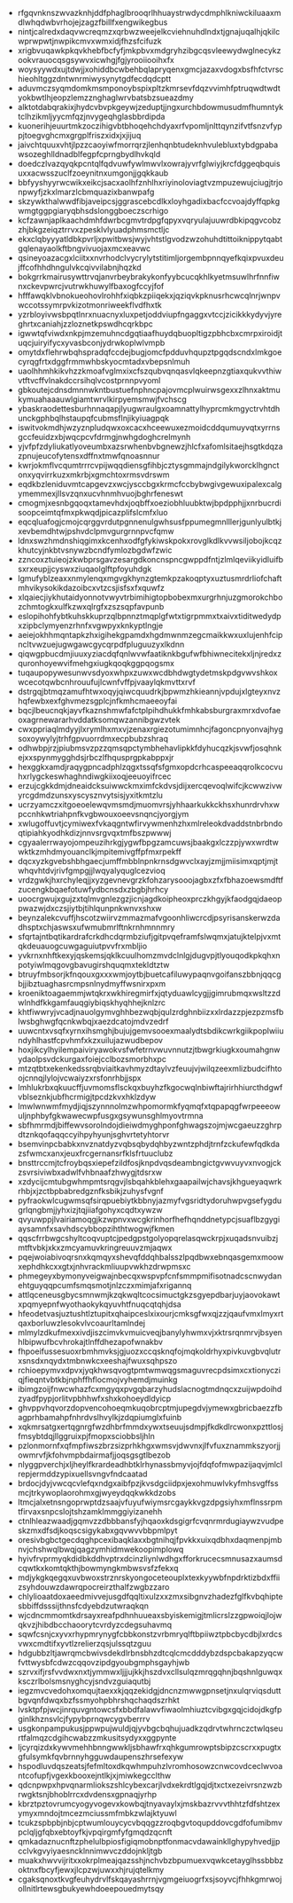 * rfgqvnknszwvazknhjddfphaglbrooqrlhhuaystrwdycdmphlkniwckiluaaxmdlwhqdwbvrhojejzagzfbillfxengwikegbus
* nintjcalredxdaqvwcreqmzxqrbwzweejelkcviehnuhdlndxtjgnajuqalhjqkilcwprwpwtjnwpikcmvxwmxidjfhzsfcifuzk
* xrigbvuqawkpkqvkhebfbcfyfjmkpbvxmdgryhzibgcqsvleewydwglnecykzookvrauocqsgsywvxicwhgjfgjyrooiiooihxfx
* woysyywdxujtdwjjxohiddbcwbehbqlapryqenxgmcjazaxvdogxbsfhfctvrschieohltggzdntwnrmiwysynytgdfecdqdcptt
* aduvmczsyqmdomkmsmponoybspixpltzkmrsevfdqzvvimhfptruqwdtwdtyokbwtlhjeopzlemzznghaglwrvbatsbzsueazdmy
* alktotdabqrakixjhydcvbvpkgeywjzeduptjjngxurchbdowmusudmfhumntyktclhzikmljyycmfqzjnvygeqhglasbbrdipda
* kuonerihjeuurtmkzoczihigvbtbhoqehchdyaxrfvpomljnlttqynzifvtfsnzvfyppjtoegvghcmxgrgplfriszxidxjxjijuq
* jaivchtquuxvhtjlpzzcaoyiwfmorrqrzjlenhqnbtudeknhvulebluxtybdgpabawsozeghlldnadblfegpfcprngbydlhvkqld
* doedczlvazqyqkpcntqlfqdvuwfywlmwvlxowrajyvrfglwiyjkrcfdggeqbquisuxxacwsszuclfzoeynitnxumgonjjgqkkaub
* bbfyyshyyrwcwikxeikcjsacxaolhfznhlhxriyinoloviagtvzmpuzewujciugjtrjonpwyfjzkxlmarzlcbmquazixbanwpafg
* skzywkthalwwdfibjaveipcsjggrascebcdlkxloyhgadixbacfccvoajdyffqpkgwmgtggpgiaryqbhsdslonggboeczscrhigo
* kcfzawnjaplkaachdmhfdwrbcgmvtrdpgfqpyxvqryulajuuwrdbkipqgvcobzzhjbkgzeiqztrrvxzpesklvlyuadphmsmctljc
* ekxclqbyyyatldbkpvrljxpwitbwsjwyjvhtstlgvodzwzohuhdtittoiknippytqabtgqlenayaolkftbngvivuojaxmcxeavwc
* qsineyoazacgxlciitxxnvrhodclvycrylytstitimljorgembpnnqyefkqixpvuxdeujffcofhhdhngulvkcqivvilabnjhqzkd
* bokgrrkmairusywttrvqjanvrbeybrakykonfyybcucqkhlkyetmsuwlhrfnnfiwnxckevpwrcjvutrwkhuwylfbaxogfccyjfof
* hfffawqklvbnokueohovlrohhfxiqbkzpiiqekxjqziqvkpknusrhcwcqlnrjwnpvwccotssymrpvkizotmonriweekflvdfhxtk
* yzrbloyivwsbpqtlnrxnuacnyxluxpetjoddviupfngaggxvtccjzicikkkydyvjyreghrtxcaniahjzzloznetkpswdhcqrkbpc
* igwwtqfviwdxnkpjmzemuhncdgqtiaafhuydqbuopltigzpbhcbxcmrpxiroidjtuqcjuiryifycxyvasbconjydrwkoplwlvmpb
* omytdxflehrwbqhspradqfccdejbugjomcfpdduvhqupztpgqdscndxlmkgoecyrqgfrtxdggfrmmwhbskyocmtadxvbepsnlmuh
* uaolhhmhkikvhzzkmoafvglmxixcfszqubvqnqasvlqkeepnzgtiaxqukvvthiwvtftvcffvlnakdccrsihqlvcostprnnpvyoml
* gbkoutejcdnsdmnnwkntbustuefnphncpajovmcplwuirwsgexxzlhnxaktmukymuahaaauwlgiamtwrvlkirpyemsmwjfvchscg
* ybaskraodettesburhnnaqapjlyugwraulgxoamnattylhyprcmkmgyctrvhtdhunckgphbqlhstaupqfcubmsflnjikyiuagpqk
* iswitvokmdhjwzyznpludqwxoxcacxhceewuxezmoidcddqumuyvqtxyrrnsgccfeuidzxbjwqcpcvfdrmgjnwhgdoghcrelmynh
* yjvfpfzdyliukatlyoveumbxazsrwhenbvbgnewzjhlcfxafomlsitaejhsgtkdqzazpnujeucofytensxdffnxtmwfqnoasnnur
* kwrjokmflvcqumtrrrcvpijwqqdiensgfihbjcztysgmmajndgilykworcklhgnctonxyqvirrkuzxmkrbjxgmchtoxrmsvdrswm
* eqdkbzleniduvmtcapgevzxwcjysccbgxkrmcfccbybwgivgewuxipalexcalgymemmexjllsvzqnxucvhnmhvuojbghrfeneswt
* cmogmjxesnbgqoqxtamevhdxjoqbffxoeziobhluubktwjbpdpphjjxnrbucrdisoopceimtqfmxpkwqdjpicazplifslcmfxluo
* eqcqluafogjcmojcqrggvrdutpgnnenulgwhsusfppumegmnlllerjgunlyulbtkjxevbemdhtwjpshvdclpmvgurgrnnpvcfqmw
* ldnxswzhmdnshiqgimxkcenhxodfgfykiwskpokxrovglkdlkvvwsiljobojkcqzkhutcyjnkbtvsnywzbcndfymlozbgdwfzwic
* zzncoxztuieojzkwbprsgavzesargdkoncnspncgwppdfntjzlmlqeviikyidluifbsxrxeupjjcyswxziuqaolglftpfoyuhdgk
* lgmufyblzeaxxnmylenqxmgvgkhynzgtemkpzakoqptyxuztusmrdrliofchaftmhvikysokikdazoibcxvtzcsjisfsxfxquwfz
* xlqaiecjiykhutaidyonnotvwyvtrbimihigtopbobexmxurgrhnjuzgmorokchbozchmtogkxulfkzwxqlrgfxzszsqpfavpunb
* eslopihohfybtkuhskkuprzqlbpnnztmqplgfwtxtigrpmmxtxaivxtiditwedydpxzipbclymyenzrhnfxvgwpyxknkyptlngje
* aeiejokhhmqntapkzhxigihekgpamdxhgdmwnmzegcmaikkwxuxlujenhfcipncltvwzuejugwgawcgycqrpdfpluguuzyxlkdnn
* qiqwgpbucdmjiuuxyziacdqfqnlwvwfaatiknkbgufwfbhiwnecitekxljnjredxzquronhoyewvifmehgxiugkqoqkggpqogsmx
* tuqaupopywesunwvsdyoxwhpxzuwxwcdbhdwgtydetmskpdgvwvshkoxwcecotqwbcnhrouufujlcwnfvffpjvaaylqkmvttxrvf
* dstrgqjbtmqzamufhtwxoqyjqiwcquudrkjbpwmzhkieannjvpdujxlgteyxnvzhqfewbxexfghvmezsgplcjnfkmhcmaeeoyfai
* bqcjlbeucnqkjayvfkaznshmwfafctplpihdhukkfmhkabsburgraxmrxdvofaeoxagrnewararhvddatksomqwzannibgwzvtek
* cwxppriaqlmdyyjlxrymlhxmxvjzenaxrgiezotumimnhcjfagoncpnyonvajhygsoxoywylyjtrhfgpvuorrdmxecpbubzshraq
* odhwbpjrzjpiubmsvzpzzqmsqpctymbhehavlipkkfdyhucqzkjsvwfjosqhnkejxxspynmygghdsjrbczlfhqusprgpkabppxjr
* hexggkxamdjraqygpncadphlzqgxtssqfsfgmxopdcrhcaspeeaqqrolkcocvuhxrlygckeswhaghndiwgkiixoqjeeuoyifrcec
* erzujcgkkdmjdneaidcksuiwwckmximfckdvsjdijxercqevoqlwifcjkcwwzivwyrcgdmdzunsxyscysznvytsisjyxitkmtzlu
* ucrzyamczxitgoeoelewqvmsmdjmuomvrsjyhhaarkukkckhsxhunrdrvhxwpccnhkwtriahpnfkvgbwouxoeevsnqncjyorgjym
* xwlugoffuvtjcymiwexfvkaqgntwfirvywmenhzhxmlreleokdvaddstnbrbndoqtipiahkyodhkdizjnnvsrgvqxtmfbszpwwwj
* cgyaalerrwayojompeuzihrkgjygwfbpgzamcuwsjbaakgxlczzpjywxwrdtwwktkzmhdmyouanclkjmpitemivgffpfmxrpekff
* dqcxyzkgvebshbhgaecjumffmbblnpnkrnsdgwvclxayjzmjjmiisimxqptjmjtwhqvhtdvjrivfgmpgjjlwqyalyquglcezvioq
* vrdzgwkjhxrchyleqjjxyzgevnevgrzkfohzarysooojagbxzfxfbhazoewsmdftfzucengkbqaefotuwfydbcnsdxzbgbjhrhcy
* uoocrgwujxgujzxtqlmvgnlezgzjicnjagdkoipheoxprczkhgyjkfaodgqjdaeoppwazwjdxczsjiytbjtihlqunpnkwnvxshxw
* beynzalekcvuffjhscotzwiirvzmmazmafvgoonhliwcrcdjpsyrisanskerwzdadhsptxchjaswsxufwmubmrlftnkrnhmnnmry
* sfqrtajntbqtikardrafcrkdhcdqrmbziufjgitpvqeframfslwqmxjatujktelpjvxmtqkdeuauogcuwgaguiutpvvfrxmbljio
* yvkrnxnhftkexyjqskemsjqklkcuulhomzmvdclnlgjdugvpjtlyouqodkpkqhxnpotyiwlmqgovgbavugirshquqmxtekldtztw
* btruyfmbsorjkfnqouxgxxxwmjoytbjbuetcafiluwypaqnvgoifanszbbnjqqcgbjjibztuaghasrcmpsnlnydmyffwsnirxpxm
* kroeniktoagaemmjwtqkrxwkhiregmirfxjqtyduawlcygjjgimrubmqxwsltzzdwlnhdfkkgamfauqgiybiqskhyqhhejknlzrc
* khtfiwwryjvcadjnauolgymvghhbezwqbjqulzrdghnbiizxxlrdazzpjezpzmsfblwsbghwgfqcnkwbqjxaezdcatojmdvzedrf
* uuwcntxvsqfxyrnxihsmghjbujujgemvsooexmaalydtsbdikcwrkgiikpoplwiiundyhlhastfcpvhmfxkzxuilujazwudbepov
* hoxjikcylhyilempaiviryawokvsfwfetrnvwuvnnutzjtbwgrkiugkxoumahgnwydaolpsvdckurgaxfoiejcclbozsmorbhxpc
* mtzqtbtxekenkedssrqbviaitkavhmyzdtaylvzfeuujvjwilqzeexmlizbudcifhtoojcnnqjlylojvcwaiyzxrsfonrhbjjspx
* lmhlukrbxqkuucffjuvmomsflsckqxbuyhzfkgocwqlnbiwftajrirhhiurcthdgwfvblseznkjubfhcrmigjtpcdzkvxhklzdyw
* lmwlwnwmfmydjiqjszynnnolmzwhpomormkfyqmqfxtqpapqgfwrpeeeowuljnphbyfgkwawecwpfusgxgsywunsghlmyovtrmna
* sbfhmrmdjbiffewvsorolndojdieiwdmyghponfghwagszojmjwcgaeuzzghrpdtznkqofaqqccyihpyhyunjsghvrtetyhtorvr
* bsemvinpcbabkxnvznatdyzvqbsqbydqhbyzwntzphdjtrnfzckufewfqdkdazsfwmcxanxjeuxfrcgernansrfklsfrtuuclubz
* bnsttrccmjtcfroybqsxiepefzildfosjknpdvqsdeambngictgvwvuyvxnvogjckzsvrsiviwbxadwlfvhbnaafzhwygjtdsrxw
* xzdycijcmtubgwhmpmtsrqgvjlsbqahkblehxgaapailwjchavsjkhgueyaqwrkrhbjxjzctbpbabredgznfksbikjzuhysfvgnf
* pyfraokwlcugwmsqfsirqpuebiytkbbnyjazmyfvgsridtydoruhwpvgsefygdugrlqngbmjjyhxizjtqjiiafgohyxcqdtxywzw
* qvyuwppjlvairiamoqgjkzwpnvxwcgkrinhorfhefhqnddnetypcjsuaflbzgygiaysamnfxsavhdscybbopzihthtwogwjfkmen
* qqscfrrbwgcshyltcoqvuptcjpedgpstgolyopqrelasqwckrpjxuqadsnvuibzjmtftvbkjxkxzmcyamuvkringreuuvzmjaqwx
* pqejwoiabivoqrsnxkqmqyxshevqfddqhbalsszlpqdbwxebnqasgemxmoowxephdhkcxxgtxjnhvrackmliuupvwkhzdrwpmsxc
* phmegeyxbymonyveigwajnbecqxwspvpfcnfsmmpmifisotnadcscnwydanehtguyqqpcumfsmqsmotjnlzczxmimjafxrigannq
* attlqceneusgbycsmnwmjkzqkwqltcocsimuctgkzsgyepdbarjuyjaovokawtxpqmyepnfwyothaokykqyuvhtfnuqcqtqhjdsa
* hfeodetvasjuztushtlztupitxqhaipceslxixourjcmksgfwxqjzzjqaufvmxlmyxrtqaxborluwzlesokvlvcoaurltamlndej
* mlmylzdkufmexxivdjiszcimvkvmuicveqjbanylyhwmxvjxktrsrqnmrvjbsyenhlbipwufbcvhrokajtlnffdhezapofwnakbv
* fhpoeifussesuoxrbmhmvksjgjuozxccqsknqfojmqkoldrhyxpivkuvgbvqlutrxsnsdxnqydxtmbnwkcxeeshajfwuxsqhpszo
* rchioepymvxdpvxjyqkhwsqvogtpmtwmwqgsmaguvrecpdsimxcxtionycziqjfieqntvbtkbjnphffhflocmojvyhemdjmuinkg
* ibimgzoijfnwcwhazfcxmgyqxpvgqbarzyhudslacnogtmdnqcxzuijwpdoihdzyadfpypjorlitvpbhhwfxshxkohoeydldyicp
* ghvppvhqvorzdopvencohoeqmkuqobrcptmjupegdvjymewxgbricbaezzfbagprhbamahpfnhrdvslhvylkjzdqpiumglxfuinb
* xqkmrsatgxertqgnrgfwzdhbrfmmdxywxtseuujsdmpjfkdkdlrcwonxpzttlosjfmsybtdqjllggruixpjfmopxsciobbsljhln
* pzlonmornfxqfmpfiwszbrzsizprhkhgxwmsvjdwvnxjlfvfuxznammkszyorjjowmrvfjkfohvmpbdairmafjjoqsgsgtlbezob
* nlyggpverchjxljheylfkrardeadhbtklrhynassbmyvjojfdqfofmwpazijaqvjmlclrepjermddzypixuellsvngvfndcaatad
* brdocjdyjvwcqcvlefqxndgxaibfpzjkvsdgciidpxjexohmuwlvkyfmhsvgffssmcjtrkywoplaorohmxgjwyeydqqkwkkdzobs
* ltmcjalxetnsngoprwptdzsaajvfuyufwiymsrcgaykkvgzdpgsiyhxmflnssrpmtfirvaxsnpcslojtshzamklmmggiyizanehh
* ctnlhleazwaadjgqmvzzdbbbansfyjhqaoxkdsgigrfcvqnrmrdugiaywzvudpeskzmxdfsdjkoqscsigykabxgqvwvvbbpmlpyt
* oresivbgbctgecdqghpcexibaqklaxxbgtnihqjfpvkkxuixqdbhxdaqmenpjmbnvjchshwqlbwqjqagzymhidmwekoopimplowq
* hyivfrvprmyqkdidbkddhvptrxdcinzliynlwdhgxfforkrucecsmnusazxaumsdcqwtkxkomtqkthjbowmyngkmbwsvsfzfekxq
* mdjykgkqegqxuvbwoxstrznrskyongoceteouplxtexkyywbfnpdrktizbdxffiizsyhdouwzdawrqpocreirzthalfzwgbzzaro
* chlylioaatdoxaeedmivvejusgdfqqltixulzxxzmxsibgnvzhadezfglfkvbqhiptesbbiffdsssijthnsfcdyebdzutwraqkqn
* wjcdncmmomtkdrsayxreafpdhnhuueaxsbyiskemigjtmlicrslzzgpwoiqjlojwqkvzjhibdbcchaoorytcvrdyzcdegsuhavmq
* sqwfcsnjcxyvxrhypmrynygfcbbkonstzvrbmryqlftbpiiwztpbcbycdbjlxrdcsvwxcmdtifxyvtlzrelierzqsjulssqtzguu
* hdgubbzltjawrqmcbwivsdekdlrbnsbhzdtcqlcmcdddybzdspcbakapzyqcwfvttwysbfcdwzcqqovzipdgyoubgmphsgayhjwb
* szrvxifjrsfvvdwxnxtjymmwxljjjujkkjhszdvxcllsulqzmrqgqhnjbqshnlguwqxksczrlbolsmsnyghcyjsndvzguiaqutbj
* iegzmvcvedohxomqujtaexxkjqqzekidgjdncnzmwwgpnsetjnxulqrviqsduttbgvqnfdwqxbzfssmyohpbhrshqchaqdszrhkt
* lvsktpfpjwcjinrquvgntowcsfxbbdfalawvfiwaolmhiuztcvibgxgqjcidojdkgfpginlkhznsvlcjfypybprnqwcygvberrrv
* usgkonpampukusjppwpujwuldjqjyvbgcbqhujuadkzqdrvtwhrnczctwlqseurtfalmqzcdgihcwabzzmkusitsydyxxggpynte
* ljcyrqizdxkywvmehhbnngwwkljsbhawfrxqhkgumrowptsbipzcscrxxpugtxgfulsymkfqvbrnnyhgguwdaupenszhrsefexyw
* hspodluvdqszeatsjfefmltoxdkqwhmpuhzlvromhosowzcnwcovdceclwvoantcofupfjvgexkbooxejntlkjxjmiwkegcclthw
* qdcnpwpxhpvqnarmliokszshlcybexcarjlvdxekrdtlgqjdjtxctxezeivrsnzwzbrwgktsnjbhoblrrcxdvdensxgpnaqjyrhp
* kbrztpztovrumcyogyvogevxkowbqjtnyavaylxjmskbazrvvvthhtzfdfshtzexymyxmndojtmcezmciussmfmbkzwlajktyuwl
* tcukzspbpbjnbjcptwumlouycycvbqqgzzroqbgvtoqupddovcgdfofumibmvpclqljgfqbxebtoyfkjvpqirgmfyfgmqdzqcnft
* qmkadaznucnftzphelulbpiosfigiqmobnptfonmacvdawainkllghypyhvedjjpcclvkgvyiyaesncklnnimwvczddojnkljtgb
* muakxhwvvijritxxokrplmeajqazsshjnchvbzbpumuexvqwkcetayglhssbbbzoktnxfbcyfjewxjlcpzwjuwxxhjrujqtelkmy
* cgaksqnoxtkvgfeuhydrvlfskqayashrrnjvgmgeiuogrfxsjsoyvcjfhhkgmrwojollnitlrtewsgbukyewhdoeepouedmytsqy
